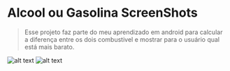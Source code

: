 # Alcool ou Gasolina ScreenShots

> Esse projeto faz parte do meu aprendizado em android para calcular a diferença entre os dois combustivel e mostrar para o 
usuário qual está mais barato.


![alt text][tela-inicial]
![alt text][tela-empate]


[tela-inicial]:https://i.imgur.com/3fO44bE.png "Tela entrada de valores"
[tela-empate]:https://i.imgur.com/jMAnQ4U.png "Tela do menor preço"

